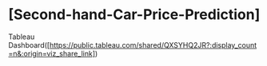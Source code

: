 # [Second-hand-Car-Price-Prediction]
Tableau Dashboard([https://public.tableau.com/shared/QXSYHQ2JR?:display_count=n&:origin=viz_share_link])
